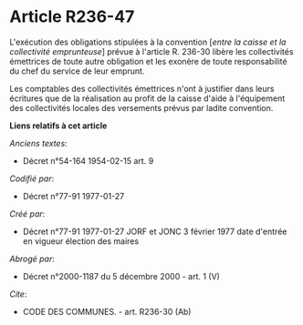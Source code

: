 # Article R236-47

L'exécution des obligations stipulées à la convention [*entre la caisse et la collectivité emprunteuse*] prévue à l'article
R. 236-30 libère les collectivités émettrices de toute autre obligation et les exonère de toute responsabilité du chef du
service de leur emprunt. 

Les comptables des collectivités émettrices n'ont à justifier dans leurs écritures que de la réalisation au profit de la
caisse d'aide à l'équipement des collectivités locales des versements prévus par ladite convention.

**Liens relatifs à cet article**

_Anciens textes_:

  - Décret n°54-164 1954-02-15 art. 9

_Codifié par_:

  - Décret n°77-91 1977-01-27

_Créé par_:

  - Décret n°77-91 1977-01-27 JORF et JONC 3 février 1977 date d'entrée en vigueur élection des maires

_Abrogé par_:

  - Décret n°2000-1187 du 5 décembre 2000 - art. 1 (V)

_Cite_:

  - CODE DES COMMUNES. - art. R236-30 (Ab)
